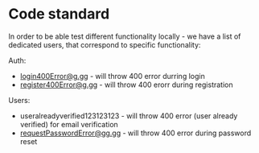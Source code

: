 # Code standard

In order to be able test different functionality locally - we have a list of dedicated users, that correspond to specific functionality:

Auth:
- login400Error@g.gg - will throw 400 error durring login
- register400Error@g.gg - will throw 400 erorr during registration

Users:
- useralreadyverified123123123 - will throw 400 error (user already verified) for email verification
- requestPasswordError@gg.gg - will throw 400 error during password reset

